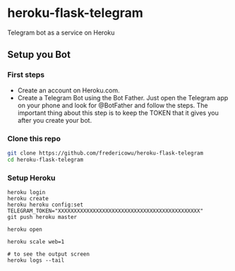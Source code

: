 # heroku-flask-telegram
Telegram bot as a service on Heroku


## Setup you Bot

### First steps
- Create an account on Heroku.com.
- Create a Telegram Bot using the Bot Father. Just open the Telegram app on your phone and look for @BotFather and follow the steps. The important thing about this step is to keep the TOKEN that it gives you after you create your bot.


### Clone this repo
```sh
git clone https://github.com/fredericowu/heroku-flask-telegram
cd heroku-flask-telegram
```

### Setup Heroku
```
heroku login
heroku create
heroku heroku config:set TELEGRAM_TOKEN="XXXXXXXXXXXXXXXXXXXXXXXXXXXXXXXXXXXXXXXXXXXXX"
git push heroku master

heroku open

heroku scale web=1

# to see the output screen
heroku logs --tail

```
 
